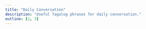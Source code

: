 ```yaml
---
title: "Daily Conversation"
description: "Useful Tagalog phrases for daily conversation."
outline: [2, 3]
---
```

